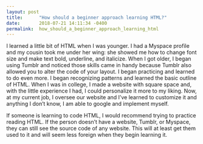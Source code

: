 ```yaml
---
layout: post
title:      "How should a beginner approach learning HTML?"
date:       2018-07-21 14:11:34 -0400
permalink:  how_should_a_beginner_approach_learning_html
---
```



I learned a little bit of HTML when I was younger. I had a Myspace profile and my cousin took me under her wing: she showed me how to change font size and make text bold, underline, and italicize. When I got older, I began using Tumblr and noticed those skills came in handy because Tumblr also allowed you to alter the code of your layout. I began practicing and learned to do even more. I began recognizing patterns and learned the basic outline of HTML. When I was in college, I made a website with square space and, with the little experience I had, I could personalize it more to my liking. Now, at my current job, I oversee our website and I’ve learned to customize it and anything I don’t know, I am able to google and implement myself.

If someone is learning to code HTML, I would recommend trying to practice reading HTML. If the person doesn’t have a website, Tumblr, or Myspace, they can still see the source code of any website. This will at least get them used to it and will seem less foreign when they begin learning it.
